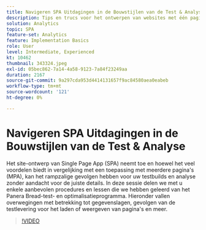 ```yaml
---
title: Navigeren SPA Uitdagingen in de Bouwstijlen van de Test & Analyse
description: Tips en trucs voor het ontwerpen van websites met één pagina-app (SPA) en de lessen die u hebt geleerd van het Panera Bread-test- en optimalisatieprogramma. Hieronder vindt u de overwegingen met betrekking tot de gegevenslaag, de gevolgen van de testlevering voor het laden van de pagina of de weergave.
solution: Analytics
topic: SPA
feature-set: Analytics
feature: Implementation Basics
role: User
level: Intermediate, Experienced
kt: 10462
thumbnail: 343324.jpeg
exl-id: 05bec862-7a14-4a58-9123-7a84f23249aa
duration: 2167
source-git-commit: 9a297cda953d4414131657f9ac84580aea0eabeb
workflow-type: tm+mt
source-wordcount: '121'
ht-degree: 0%

---
```


# Navigeren SPA Uitdagingen in de Bouwstijlen van de Test &amp; Analyse

Het site-ontwerp van Single Page App (SPA) neemt toe en hoewel het veel voordelen biedt in vergelijking met een toepassing met meerdere pagina&#39;s (MPA), kan het rampzalige gevolgen hebben voor uw testbuilds en analyse zonder aandacht voor de juiste details. In deze sessie delen we met u enkele aanbevolen procedures en lessen die we hebben geleerd van het Panera Bread-test- en optimalisatieprogramma. Hieronder vallen overwegingen met betrekking tot gegevenslagen, gevolgen van de testlevering voor het laden of weergeven van pagina&#39;s en meer.

>[!VIDEO](https://video.tv.adobe.com/v/343324/?quality=12&learn=on)
